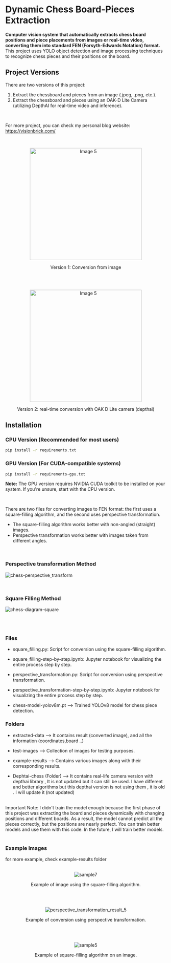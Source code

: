 # Dynamic Chess Board-Pieces Extraction

**Computer vision system that automatically extracts chess board positions and piece placements from images or real-time video, converting them into standard FEN (Forsyth-Edwards Notation) format.** This project uses YOLO object detection and  image processing techniques to recognize chess pieces and their positions on the board.

## Project Versions

There are two versions of this project:

1) Extract the chessboard and pieces from an image (.jpeg, .png, etc.).
2) Extract the chessboard and pieces using an OAK-D Lite Camera (utilizing DepthAI for real-time video and inference).

<br>

For more project, you can check my personal blog website: https://visionbrick.com/

<br>
<p align="center">
<img src="https://github.com/user-attachments/assets/109289d6-49d7-48d5-87eb-9c62ffa7aed9" alt="Image 5" height="350" style="display: inline-block; ">
</p>
<p align="center">
  Version 1: Conversion from image
</p>
 
<br><br>
<p align="center">
<img src="https://github.com/siromermer/Dynamic-Chess-Board-Piece-Extraction/assets/113242649/200cffa0-fa19-49fa-892b-dca6b4914e89" alt="Image 5" width="350" style="display: inline-block; ">
</p>
<p align="center">
  Version 2: real-time conversion with OAK D Lite camera (depthai)
</p>

## Installation

### CPU Version (Recommended for most users)
```bash
pip install -r requirements.txt
```

### GPU Version (For CUDA-compatible systems)
```bash
pip install -r requirements-gpu.txt
```

**Note:** The GPU version requires NVIDIA CUDA toolkit to be installed on your system. If you're unsure, start with the CPU version.


<br>

There are two files for converting images to FEN format: the first uses a square-filling algorithm, and the second uses perspective transformation. <br>
* The square-filling algorithm works better with non-angled (straight) images. <br>
* Perspective transformation works better with images taken from different angles.
<br>

### Perspective transformation Method
  
![chess-perspective_transform](https://github.com/user-attachments/assets/25b7af18-932e-4dc4-a8ad-82499cfb945c)

<br>

### Square Filling Method
  
![chess-diagram-square](https://github.com/user-attachments/assets/f62b1cf0-6724-4254-b40d-259fe7ee4c58)

<br><br>

### Files 
* square_filling.py: Script for conversion using the square-filling algorithm.
* square_filling-step-by-step.ipynb: Jupyter notebook for visualizing the entire process step by step.
 
* perspective_transformation.py: Script for conversion using perspective transformation.
* perspective_transformation-step-by-step.ipynb: Jupyter notebook for visualizing the entire process step by step.  
* chess-model-yolov8m.pt --> Trained YOLOv8 model for chess piece detection.
  <br>

### Folders
* extracted-data --> It contains result (converted image), and all the information (coordinates,board ..)
  
* test-images -->  Collection of images for testing purposes.
* example-results --> Contains various images along with their corresponding results.
* Dephtai-chess (Folder) --> It contains real-life camera version with depthai library , It is not updated but it can still be used. I have different and better algorithms but this depthai version is not using them , it is old . I will update it
(not updated)
<br><br>

Important Note: I didn't train the model enough because the first phase of this project was extracting the board and pieces dynamically with changing positions and different boards. As a result, the model cannot predict all the pieces correctly, but the positions are nearly perfect. You can train better models and use them with this code. In the future, I will train better models.
<br><br>

### Example Images 
for more example, check  example-results folder
<br><br> 


<p align="center">
  <img src="https://github.com/user-attachments/assets/f6659085-cd22-448a-9429-96fa23842f84" alt="sample7">
</p>
<p align="center">Example of image using the square-filling algorithm.</p>

<br><br>

<p align="center">
  <img src="https://github.com/user-attachments/assets/6106d193-86da-43f1-b263-14a7c4b25eaf" alt="perspective_transformation_result_5">
</p>
<p align="center">Example of conversion using perspective transformation.</p>

<br><br>

<p align="center">
  <img src="https://github.com/user-attachments/assets/325fdd0d-337c-46f2-87d7-a6641b594aaf" alt="sample5">
</p>
<p align="center">Example of square-filling algorithm on an image.</p>

<br><br>



